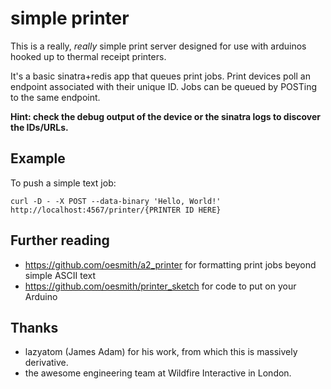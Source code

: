 # simple printer

This is a really, *really* simple print server designed for use with arduinos
hooked up to thermal receipt printers.

It's a basic sinatra+redis app that queues print jobs.  Print devices poll an
endpoint associated with their unique ID.  Jobs can be queued by POSTing to
the same endpoint.

__Hint: check the debug output of the device or the sinatra logs to discover
the IDs/URLs.__

## Example

To push a simple text job:

    curl -D - -X POST --data-binary 'Hello, World!' http://localhost:4567/printer/{PRINTER ID HERE}

## Further reading

- https://github.com/oesmith/a2_printer
  for formatting print jobs beyond simple ASCII text
- https://github.com/oesmith/printer_sketch
  for code to put on your Arduino

## Thanks

- lazyatom (James Adam) for his work, from which this is massively
  derivative.
- the awesome engineering team at Wildfire Interactive in London.

